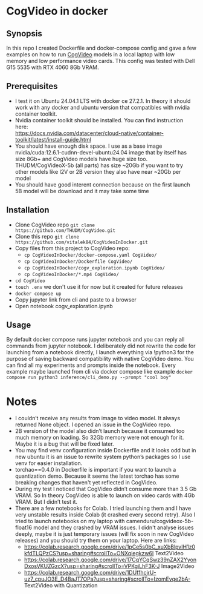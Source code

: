 # CogVideo in docker
## Synopsis
In this repo I created Dockerfile and docker-compose config and gave a few examples 
on how to run [CogVideo](https://github.com/THUDM/CogVideo/tree/main?tab=readme-ov-file#cogvideo--cogvideox) models in a local laptop with low memory 
and low performance video cards. 
This config was tested with Dell G15 5535 with  RTX 4060 8Gb VRAM. 

## Prerequisites
* I test it on Ubuntu 24.04.1 LTS with docker ce 27.2.1. In theory it should work with any docker and ubuntu version that compatibles with nvidia container toolkit. 
* Nvidia container toolkit should be installed. You can find instruction here: 	 	 	 	
https://docs.nvidia.com/datacenter/cloud-native/container-toolkit/latest/install-guide.html
* You should have enough disk space. I use as a base image nvidia/cuda:12.6.1-cudnn-devel-ubuntu24.04  image that by itself has size 8Gb+ and CogVideo models have huge size too. THUDM/CogVideoX-5b (all parts) has size ~20Gb if you want to try other models like I2V or 2B version they also have near ~20Gb per model
* You should have good interent connection because on the first launch 5B model will be download and it may take some time

## Installation
* Clone CogVideo repo ```git clone https://github.com/THUDM/CogVideo.git```
* Clone this repo ```git clone  https://github.com/vitalek84/CogVideoInDocker.git```
* Copy files from this project to CogVideo repo:
  * ```cp CogVideoInDocker/docker-compose.yaml CogVideo/```
  * ```cp CogVideoInDocker/Dockerfile CogVideo/```
  * ```cp CogVideoInDocker/cogv_exploration.ipynb CogVideo/```
  *  ```cp CogVideoInDocker/*.mp4 CogVideo/```
* ```cd CogVideo```
* ```touch .env```  we don't use it for now but it created for future releases
* ```docker compose up```
* Copy jupyter link from cli and paste to a browser 
* Open notebook cogv_exploration.ipynb

## Usage
By default docker compose runs jupyter notebook and you can reply all commands from jupyter notebook. 
I deliberately did not rewrite the code for launching from a notebook directly, 
I launch everything via !python3 for the purpose of saving backward compatibility 
with native CogVideo demo. You can find all my experiments and prompts inside the notebook. 
Every example maybe launched from cli via docker compose like example
```docker compose run python3 inference/cli_demo.py --prompt "cool boy"```

# Notes

* I couldn’t receive any results from image to video model. It always returned None object. I opened an issue in the CogVideo repo.
* 2B version of the model also didn’t launch because it consumed too much memory on loading. So 32Gb memory were not enough for it. Maybe it is a bug that will be fixed later.
* You may find venv configuration inside Dockerfile and it looks odd but in new ubuntu it is an issue to rewrite system python’s packages so I use venv for easier installation.  
* torchao==0.4.0 in Dockerfile is important if you want to launch a quantization demo. Because it seems the latest torchao has some breaking changes that haven't yet reflected in CogVideo.
* During my test I noticed that CogVideo didn’t consume more than 3.5 Gb VRAM. So In theory CogVideo is able to launch on video cards with 4Gb VRAM. But I didn’t test it.
* There are a few notebooks for Colab. I tried launching them and I have very unstable results inside Colab (it crashed every second retry). Also I tried to launch notebooks on my laptop with camenduru/cogvideox-5b-float16 model and they crashed by VRAM issues. I didn't analyse issues deeply, maybe it is just temporary issues (will fix soon in new CogVideo releases) and you should try them on your laptop. Here are links:
  * https://colab.research.google.com/drive/1pCe5s0bC_xuXbBlpvIH1z0kfdTLQPzCS?usp=sharing#scrollTo=ONXqiegkzw6I Text2Video
  * https://colab.research.google.com/drive/17CqYCqSwz39nZAX2YyonDxosVKUZGzcX?usp=sharing#scrollTo=VPKgiLhF3K-J Image2Video
  * https://colab.research.google.com/drive/1DUffhcjrU-uz7_cpuJO3E_D4BaJT7OPa?usp=sharing#scrollTo=IzomEvqe2bA- Text2Video with Quantization

